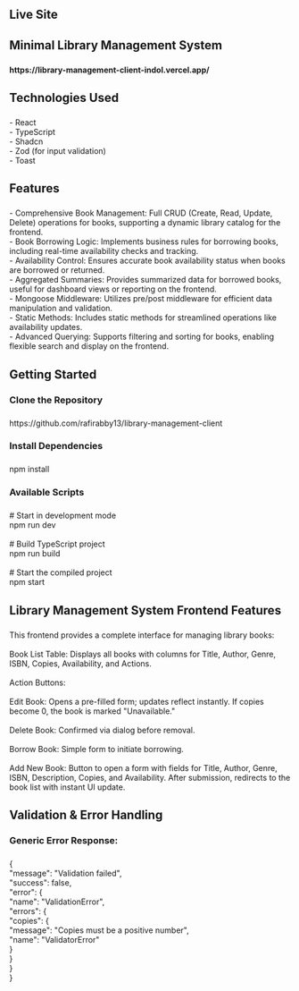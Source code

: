 <h2 align="left">Live Site</h2>

###

<h2 align="left">Minimal Library Management System</h2>

###

<h4 align="left">https://library-management-client-indol.vercel.app/</h4>

###

<h2 align="left">Technologies Used</h2>

###

<p align="left">- React<br>- TypeScript<br>- Shadcn<br>- Zod (for input validation)<br>- Toast</p>

###

<h2 align="left">Features</h2>

###

<p align="left">- Comprehensive Book Management: Full CRUD (Create, Read, Update, Delete) operations for books, supporting a dynamic library catalog for the frontend.<br>- Book Borrowing Logic: Implements business rules for borrowing books, including real-time availability checks and tracking.<br>- Availability Control: Ensures accurate book availability status when books are borrowed or returned.<br>- Aggregated Summaries: Provides summarized data for borrowed books, useful for dashboard views or reporting on the frontend.<br>- Mongoose Middleware: Utilizes pre/post middleware for efficient data manipulation and validation.<br>- Static Methods: Includes static methods for streamlined operations like availability updates.<br>- Advanced Querying: Supports filtering and sorting for books, enabling flexible search and display on the frontend.</p>

###

<h2 align="left">Getting Started</h2>

###

<h3 align="left">Clone the Repository</h3>

###

<p align="left">https://github.com/rafirabby13/library-management-client</p>

###

<h3 align="left">Install Dependencies</h3>

###

<p align="left">npm install</p>

###

<h3 align="left">Available Scripts</h3>

###

<p align="left"># Start in development mode<br>npm run dev<br><br># Build TypeScript project<br>npm run build<br><br># Start the compiled project<br>npm start</p>

###

<h2 align="left">Library Management System Frontend Features</h2>

###

<p align="left">This frontend provides a complete interface for managing library books:<br><br>Book List Table: Displays all books with columns for Title, Author, Genre, ISBN, Copies, Availability, and Actions.<br><br>Action Buttons:<br><br>Edit Book: Opens a pre-filled form; updates reflect instantly. If copies become 0, the book is marked "Unavailable."<br><br>Delete Book: Confirmed via dialog before removal.<br><br>Borrow Book: Simple form to initiate borrowing.<br><br>Add New Book: Button to open a form with fields for Title, Author, Genre, ISBN, Description, Copies, and Availability. After submission, redirects to the book list with instant UI update.</p>

###

<h2 align="left">Validation & Error Handling</h2>

###

<h3 align="left">Generic Error Response:</h3>

###

<p align="left">{<br>  "message": "Validation failed",<br>  "success": false,<br>  "error": {<br>    "name": "ValidationError",<br>    "errors": {<br>      "copies": {<br>        "message": "Copies must be a positive number",<br>        "name": "ValidatorError"<br>      }<br>    }<br>  }<br>}</p>

###